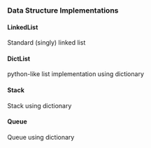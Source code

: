 ### Data Structure Implementations

#### LinkedList
Standard (singly) linked list

#### DictList
python-like list implementation using dictionary

#### Stack
Stack using dictionary

#### Queue
Queue using dictionary
